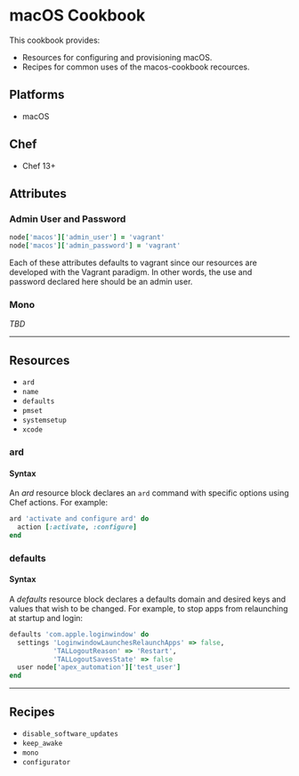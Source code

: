 # macOS Cookbook

This cookbook provides:
- Resources for configuring and provisioning macOS.
- Recipes for common uses of the macos-cookbook recources.

## Platforms

- macOS

## Chef

- Chef 13+

## Attributes

### Admin User and Password

```ruby
node['macos']['admin_user'] = 'vagrant'
node['macos']['admin_password'] = 'vagrant'
```

Each of these attributes defaults to vagrant since our resources are developed
with the Vagrant paradigm. In other words, the use and password declared here
should be an admin user.

### Mono

_TBD_

---

## Resources

- `ard`
- `name`
- `defaults`
- `pmset`
- `systemsetup`
- `xcode`

### ard

#### Syntax

An *ard* resource block declares an `ard` command with specific options using Chef actions. For example:

```ruby
ard 'activate and configure ard' do
  action [:activate, :configure]
end
```

### defaults

#### Syntax

A *defaults* resource block declares a defaults domain and desired keys and values that wish to be changed. For example, to stop apps
from relaunching at startup and login:

```ruby
defaults 'com.apple.loginwindow' do
  settings 'LoginwindowLaunchesRelaunchApps' => false,
           'TALLogoutReason' => 'Restart',
           'TALLogoutSavesState' => false
  user node['apex_automation']['test_user']
end
```

---

## Recipes

- `disable_software_updates`
- `keep_awake`
- `mono`
- `configurator`


